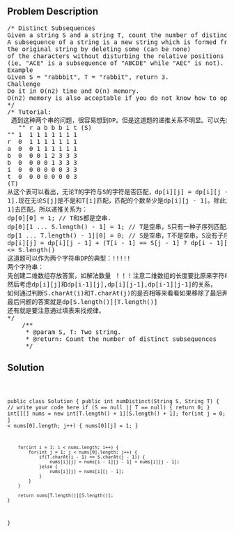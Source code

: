 <!--
<style>
  body { font-family: Arial, sans-serif; }
  .container { max-width: 100%; margin: 0 auto; padding: 10px; }
  .comment-block { max-width: 30%; background-color: #f9f9f9; padding: 10px; border-left: 5px solid #ccc; overflow-wrap: break-word; white-space: pre-wrap; }
  .code-block { background-color: #f4f4f4; padding: 10px; border: 1px solid #ddd; overflow-wrap: break-word; white-space: pre-wrap; }
</style>
-->

<div class='container'>
<h2>Problem Description</h2>
<div class='comment-block'>
<pre>
/* Distinct Subsequences
Given a string S and a string T, count the number of distinct subsequences of T in S.
A subsequence of a string is a new string which is formed from
the original string by deleting some (can be none)
of the characters without disturbing the relative positions of the remaining characters.
(ie, "ACE" is a subsequence of "ABCDE" while "AEC" is not).
Example
Given S = "rabbbit", T = "rabbit", return 3.
Challenge
Do it in O(n2) time and O(n) memory.
O(n2) memory is also acceptable if you do not know how to optimize memory.
*/
/* Tutorial:
 遇到这种两个串的问题，很容易想到DP。但是这道题的递推关系不明显。可以先尝试做一个二维的表int[][] dp，用来记录匹配子序列的个数（以S ="rabbbit",T = "rabbit"为例）：
   "" r a b b b i t (S)
"" 1  1 1 1 1 1 1 1
r  0  1 1 1 1 1 1 1
a  0  0 1 1 1 1 1 1
b  0  0 0 1 2 3 3 3
b  0  0 0 0 1 3 3 3
i  0  0 0 0 0 0 3 3
t  0  0 0 0 0 0 0 3
(T)
从这个表可以看出，无论T的字符与S的字符是否匹配，dp[i][j] = dp[i][j - 1].就是说，假设S已经匹配了j - 1个字符，得到匹配个数为dp[i][j -
1].现在无论S[j]是不是和T[i]匹配，匹配的个数至少是dp[i][j - 1]。除此之外，当S[j]和T[i]相等时，我们可以让S[j]和T[i]匹配，然后让S[j - 1]和T[i -
1]去匹配。所以递推关系为：
dp[0][0] = 1; // T和S都是空串.
dp[0][1 ... S.length() - 1] = 1; // T是空串，S只有一种子序列匹配。
dp[1 ... T.length() - 1][0] = 0; // S是空串，T不是空串，S没有子序列匹配。
dp[i][j] = dp[i][j - 1] + (T[i - 1] == S[j - 1] ? dp[i - 1][j - 1] : 0).1 <= i <= T.length(), 1 <= j
<= S.length()
这道题可以作为两个字符串DP的典型：!!!!!
两个字符串：
先创建二维数组存放答案，如解法数量 ！！！注意二维数组的长度要比原来字符串长度+1，因为要考虑第一个位置是空字符串。
然后考虑dp[i][j]和dp[i-1][j],dp[i][j-1],dp[i-1][j-1]的关系，
如何通过判断S.charAt(i)和T.charAt(j)的是否相等来看看如果移除了最后两个字符，能不能把问题转化到子问题。
最后问题的答案就是dp[S.length()][T.length()]
还有就是要注意通过填表来找规律。
*/
    /**
     * @param S, T: Two string.
     * @return: Count the number of distinct subsequences
     */
</pre>
</div>

<h2>Solution</h2>
<div class='code-block'>
<pre><code class='language-java'>



public class Solution {
    public int numDistinct(String S, String T) {
        // write your code here
        if (S == null || T == null) {
            return 0;
        }
        int[][] nums = new int[T.length() + 1][S.length() + 1];
        for(int j = 0; j < nums[0].length; j++) {
            nums[0][j] = 1;
        }
        
        for(int i = 1; i < nums.length; i++) {
            for(int j = 1; j < nums[0].length; j++) {
                if(T.charAt(i - 1) == S.charAt(j - 1)) {
                    nums[i][j] = nums[i - 1][j - 1] + nums[i][j - 1];
                }else {
                    nums[i][j] = nums[i][j - 1];
                }
            }
        }
        
        return nums[T.length()][S.length()];
    }
}</code></pre>
</div>
</div>
